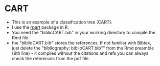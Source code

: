 # CART

- This is an example of a classification tree (CART).
- I use the [rpart](https://cran.r-project.org/web/packages/rpart/rpart.pdf) package in R. 
- You need the "biblioCART.bib" in your working directory to compile the Rmd file.
- the "biblioCART.bib" stores the references. If not familiar with Bibtex, just delete the "bibliography: biblioCART.bib"" 
from the Rmd preamble (9th line) - it compiles without the citations and refs you can always check the references from the pdf file
